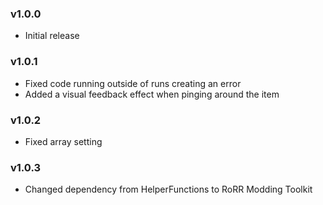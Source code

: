 ### v1.0.0
* Initial release

### v1.0.1
* Fixed code running outside of runs creating an error
* Added a visual feedback effect when pinging around the item

### v1.0.2
* Fixed array setting

### v1.0.3
* Changed dependency from HelperFunctions to RoRR Modding Toolkit
